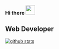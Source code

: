 ### Hi there <img src="https://raw.githubusercontent.com/MartinHeinz/MartinHeinz/master/wave.gif" width="30px">

## Web Developer

[![github stats](https://github-readme-stats.vercel.app/api?erfanbanaei=erfanbanaei&show_icons=true&theme=radical)](https://github.com/erfanbanaei)

